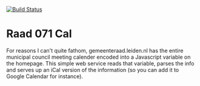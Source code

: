 [![Build Status](https://travis-ci.org/mdirkse/raad071cal.svg?branch=master)](https://travis-ci.org/mdirkse/raad071cal)

# Raad 071 Cal

For reasons I can't quite fathom, gemeenteraad.leiden.nl has the entire municipal council meeting calender encoded into a Javascript variable on the homepage.
This simple web service reads that variable, parses the info and serves up an iCal version of the information (so you can add it to Google Calendar for instance).